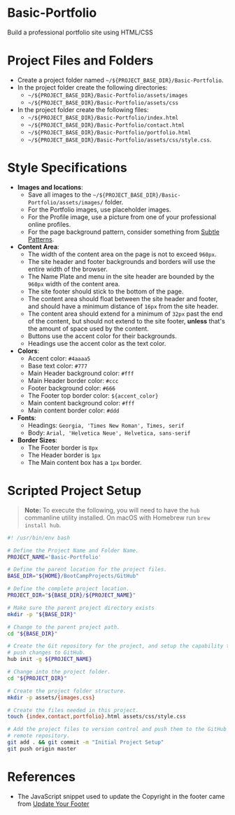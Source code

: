 # Basic-Portfolio

Build a professional portfolio site using HTML/CSS

# Project Files and Folders

* Create a project folder named `~/${PROJECT_BASE_DIR}/Basic-Portfolio`.
* In the project folder create the following directories:
    - `~/${PROJECT_BASE_DIR}/Basic-Portfolio/assets/images`
    - `~/${PROJECT_BASE_DIR}/Basic-Portfolio/assets/css`
* In the project folder create the following files:
    - `~/${PROJECT_BASE_DIR}/Basic-Portfolio/index.html`
    - `~/${PROJECT_BASE_DIR}/Basic-Portfolio/contact.html`
    - `~/${PROJECT_BASE_DIR}/Basic-Portfolio/portfolio.html`
    - `~/${PROJECT_BASE_DIR}/Basic-Portfolio/assets/css/style.css`.

# Style Specifications

* **Images and locations**:
    - Save all images to the `~/${PROJECT_BASE_DIR}/Basic-Portfolio/assets/images/` folder.
    - For the Portfolio images, use placeholder images.
    - For the Profile image, use a picture from one of your professional online profiles.
    - For the page background pattern, consider something from [Subtle Patterns](https://www.toptal.com/designers/subtlepatterns/ "Subtle Patterns").
* **Content Area**:
    - The width of the content area on the page is not to exceed `960px`.
    - The site header and footer backgrounds and borders will use the entire width of the browser.
    - The Name Plate and menu in the site header are bounded by the `960px` width of the content area.
    - The site footer should stick to the bottom of the page.
    - The content area should float between the site header and footer, and should have a minimum distance of `16px` from the site header.
    - The content area should extend for a minimum of `32px` past the end of the content, but should not extend to the site footer, **unless** that's the amount of space used by the content.
    - Buttons use the accent color for their backgrounds.
    - Headings use the accent color as the text color.
* **Colors**:
    - Accent color: `#4aaaa5`
    - Base text color: `#777`
    - Main Header background color: `#fff`
    - Main Header border color: `#ccc`
    - Footer background color: `#666`
    - The Footer top border color: `${accent_color}`
    - Main content background color: `#fff`
    - Main content border color: `#ddd`
* **Fonts**:
    - Headings: `Georgia, 'Times New Roman', Times, serif`
    - Body: `Arial, 'Helvetica Neue', Helvetica, sans-serif`
* **Border Sizes**:
    - The Footer border is `8px`
    - The Header border is `1px`
    - The Main content box has a `1px` border.

# Scripted Project Setup

>**Note:** To execute the following, you will need to have the `hub` commanline utility installed. On macOS with Homebrew run `brew install hub`.

```bash
#! /usr/bin/env bash

# Define the Project Name and Folder Name.
PROJECT_NAME='Basic-Portfolio'

# Define the parent location for the project files.
BASE_DIR="${HOME}/BootCampProjects/GitHub"

# Define the complete project location.
PROJECT_DIR="${BASE_DIR}/${PROJECT_NAME}"

# Make sure the parent project directory exists
mkdir -p "${BASE_DIR}"

# Change to the parent project path.
cd "${BASE_DIR}"

# Create the Git repository for the project, and setup the capability to
# push changes to GitHub.
hub init -g ${PROJECT_NAME}

# Change into the project folder.
cd "${PROJECT_DIR}"

# Create the project folder structure.
mkdir -p assets/{images,css}

# Create the files needed in this project.
touch {index,contact,portfolio}.html assets/css/style.css

# Add the project files to version control and push them to the GitHub
# remote repository.
git add . && git commit -m "Initial Project Setup"
git push origin master
```

# References

- The JavaScript snippet used to update the Copyright in the footer came from [Update Your Footer](http://updateyourfooter.com/ "Update Your Footer")
